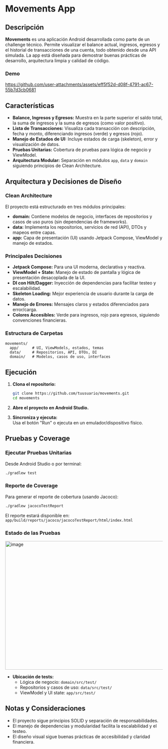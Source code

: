 # Movements App

## Descripción

**Movements** es una aplicación Android desarrollada como parte de un challenge técnico. Permite visualizar el balance actual, ingresos, egresos y el historial de transacciones de una cuenta, todo obtenido desde una API simulada. La app está diseñada para demostrar buenas prácticas de desarrollo, arquitectura limpia y calidad de código.

### Demo
https://github.com/user-attachments/assets/eff5f52d-d08f-4791-ac67-55b7d3cb0681

## Características

- **Balance, Ingresos y Egresos:** Muestra en la parte superior el saldo total, la suma de ingresos y la suma de egresos (como valor positivo).
- **Lista de Transacciones:** Visualiza cada transacción con descripción, fecha y monto, diferenciando ingresos (verde) y egresos (rojo).
- **Manejo de Estados de UI:** Incluye estados de carga (skeleton), error y visualización de datos.
- **Pruebas Unitarias:** Cobertura de pruebas para lógica de negocio y ViewModel.
- **Arquitectura Modular:** Separación en módulos `app`, `data` y `domain` siguiendo principios de Clean Architecture.

## Arquitectura y Decisiones de Diseño

### Clean Architecture

El proyecto está estructurado en tres módulos principales:

- **domain:** Contiene modelos de negocio, interfaces de repositorios y casos de uso puros (sin dependencias de frameworks).
- **data:** Implementa los repositorios, servicios de red (API), DTOs y mapeos entre capas.
- **app:** Capa de presentación (UI) usando Jetpack Compose, ViewModel y manejo de estados.

### Principales Decisiones

- **Jetpack Compose:** Para una UI moderna, declarativa y reactiva.
- **ViewModel + State:** Manejo de estado de pantalla y lógica de presentación desacoplada de la UI.
- **DI con Hilt/Dagger:** Inyección de dependencias para facilitar testeo y escalabilidad.
- **Skeleton Loading:** Mejor experiencia de usuario durante la carga de datos.
- **Manejo de Errores:** Mensajes claros y estados diferenciados para error/carga.
- **Colores Accesibles:** Verde para ingresos, rojo para egresos, siguiendo convenciones financieras.

### Estructura de Carpetas

```
movements/
  app/      # UI, ViewModels, estados, temas
  data/     # Repositorios, API, DTOs, DI
  domain/   # Modelos, casos de uso, interfaces
```

## Ejecución

1. **Clona el repositorio:**
   ```bash
   git clone https://github.com/tuusuario/movements.git
   cd movements
   ```

2. **Abre el proyecto en Android Studio.**

3. **Sincroniza y ejecuta:**  
   Usa el botón "Run" o ejecuta en un emulador/dispositivo físico.

## Pruebas y Coverage

### Ejecutar Pruebas Unitarias

Desde Android Studio o por terminal:

```bash
./gradlew test
```

### Reporte de Coverage

Para generar el reporte de cobertura (usando Jacoco):

```bash
./gradlew jacocoTestReport
```

El reporte estará disponible en:  
`app/build/reports/jacoco/jacocoTestReport/html/index.html`

### Estado de las Pruebas
<img width="1875" height="410" alt="image" src="https://github.com/user-attachments/assets/005debc4-2464-4ec6-83cc-43209e5511b2" />

- **Ubicación de tests:**  
  - Lógica de negocio: `domain/src/test/`
  - Repositorios y casos de uso: `data/src/test/`
  - ViewModel y UI state: `app/src/test/`

## Notas y Consideraciones

- El proyecto sigue principios SOLID y separación de responsabilidades.
- El manejo de dependencias y modularidad facilita la escalabilidad y el testeo.
- El diseño visual sigue buenas prácticas de accesibilidad y claridad financiera.
